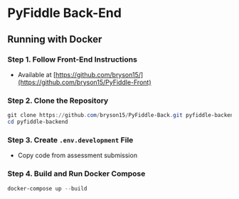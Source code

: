 # PyFiddle Back-End

## Running with Docker
### Step 1. Follow Front-End Instructions
- Available at [https://github.com/bryson15/](https://github.com/bryson15/PyFiddle-Front)

### Step 2. Clone the Repository
```powershell
git clone https://github.com/bryson15/PyFiddle-Back.git pyfiddle-backend
cd pyfiddle-backend
```

### Step 3. Create `.env.development` File
- Copy code from assessment submission

### Step 4. Build and Run Docker Compose
```powershell
docker-compose up --build
```
